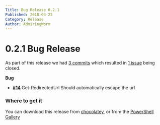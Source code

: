 ```yaml
---
Title: Bug Release 0.2.1
Published: 2018-04-25
Category: Release
Author: AdmiringWorm
---
```


# 0.2.1 Bug Release

As part of this release we had [3 commits](https://github.com/WormieCorp/Wormies-AU-Helpers/compare/0.2.0...0.2.1) which resulted in [1 issue](https://github.com/WormieCorp/Wormies-AU-Helpers/issues?milestone=6&state=closed) being closed.


__Bug__

- [__#14__](https://github.com/WormieCorp/Wormies-AU-Helpers/issues/14) Get-RedirectedUrl Should automatically escape the url

### Where to get it
You can download this release from [chocolatey](https://chocolatey.org/packages/wormies-au-helpers/0.2.1), or from the [PowerShell Gallery](https://www.powershellgallery.com/packages/Wormies-AU-Helpers/0.2.1)
